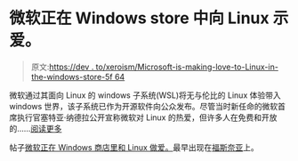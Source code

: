 # 微软正在 Windows store 中向 Linux 示爱。

> 原文:[https://dev . to/xeroism/Microsoft-is-making-love-to-Linux-in-the-windows-store-5f 64](https://dev.to/xeroxism/microsoft-is-making-love-to-linux-in-the-windows-store-5f64)

微软通过其面向 Linux 的 windows 子系统(WSL)将无与伦比的 Linux 体验带入 windows 世界，该子系统已作为开源软件向公众发布。尽管当时新任命的微软首席执行官塞特亚·纳德拉公开宣称微软对 Linux 的热爱，但许多人在免费和开放的……[阅读更多](https://fossnaija.com/microsoft-is-making-love-to-linux-in-the-windows-store/)

帖子[微软正在 Windows 商店里和 Linux 做爱。](https://fossnaija.com/microsoft-is-making-love-to-linux-in-the-windows-store/)最早出现在[福斯奈亚](https://fossnaija.com)上。